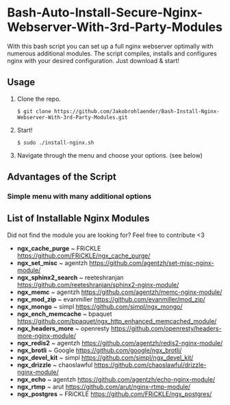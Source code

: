 Bash-Auto-Install-Secure-Nginx-Webserver-With-3rd-Party-Modules
===============
With this bash script you can set up a full nginx webserver optimally with numerous additional modules. The script compiles, installs and configures nginx with your desired configuration. Just download & start!

## Usage
1. Clone the repo.
    ```
    $ git clone https://github.com/Jakobrohlaender/Bash-Install-Nginx-Webserver-With-3rd-Party-Modules.git
    ```

2. Start!
   ```
   $ sudo ./install-nginx.sh
   ```
3. Navigate through the menu and choose your options. (see below)

## Advantages of the Script

### Simple menu with many additional options

## List of Installable Nginx Modules
Did not find the module you are looking for? Feel free to contribute <3
- **ngx_cache_purge** ~ FRiCKLE https://github.com/FRiCKLE/ngx_cache_purge/
- **ngx_set_misc** ~ agentzh https://github.com/agentzh/set-misc-nginx-module/
- **ngx_sphinx2_search** ~ reeteshranjan https://github.com/reeteshranjan/sphinx2-nginx-module/
- **ngx_memc** ~ agentzh https://github.com/agentzh/memc-nginx-module/
- **ngx_mod_zip** ~ evanmiller https://github.com/evanmiller/mod_zip/
- **ngx_mongo** ~ simpl https://github.com/simpl/ngx_mongo/
- **ngx_ench_memcache** ~ bpaquet https://github.com/bpaquet/ngx_http_enhanced_memcached_module/
- **ngx_headers_more** ~ openresty https://github.com/openresty/headers-more-nginx-module/
- **ngx_redis2** ~ agentzh https://github.com/agentzh/redis2-nginx-module/
- **ngx_brotli** ~ Google https://github.com/google/ngx_brotli/
- **ngx_devel_kit** ~ simpl https://github.com/simpl/ngx_devel_kit/
- **ngx_drizzle** ~ chaoslawful https://github.com/chaoslawful/drizzle-nginx-module/
- **ngx_echo** ~ agentzh https://github.com/agentzh/echo-nginx-module/
- **ngx_rtmp** ~ arut https://github.com/arut/nginx-rtmp-module/
- **ngx_postgres** ~ FRiCKLE https://github.com/FRiCKLE/ngx_postgres/

